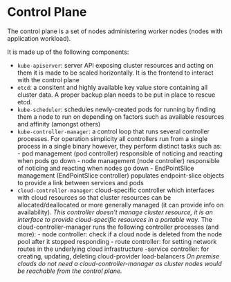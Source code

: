 # Control Plane
The control plane is a set of nodes administering worker nodes
(nodes with application workload).

It is made up of the following components:
- `kube-apiserver`: server API exposing cluster resources and acting on them
    it is made to be scaled horizontally. It is the frontend to interact
    with the control plane
- `etcd`: a consitent and highly available key value store containing all
    cluster data. A proper backup plan needs to be put in place to rescue
    etcd.
- `kube-scheduler`: schedules newly-created pods for running by finding them
    a node to run on depending on factors such as available resources and
    affinity (amongst others)
- `kube-controller-manager`: a control loop that runs several controller
    processes. For operation simplicity all controllers run from a single
    process in a single binary however, they perform distinct tasks such as:
        - pod management (pod controller)
            responsible of noticing and reacting when pods go down
        - node management (node controller)
            responsible of noticing and reacting when nodes go down
        - EndPointSlice management (EndPointSlice controller)
            populates endpoint-slice objects to provide a link between
            services and pods
- `cloud-controller-manager`: cloud-specific controller which interfaces
    with cloud resources so that cluster resources can be allocated/deallocated
    or more generally managed (it can provide info on availability).
    *This controller doesn't manage cluster resource, it is an interface to provide
    cloud-specific resources in a portable way.*
    The cloud-controller-manager runs the following controller processes (and more):
        - node controller: check if a cloud node is deleted from the node pool after
            it stopped responding
        - route controller: for setting network routes in the underlying cloud
            infrastructure
        -service controller: for creating, updating, deleting cloud-provider load-balancers
    *On premise clouds do not need a cloud-controller-manager as cluster nodes would
    be reachable from the control plane.*
